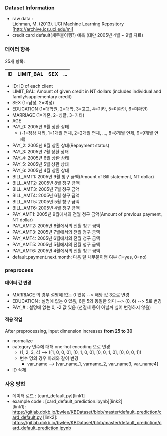 ### Dataset Information
* raw data :  
    Lichman, M. (2013). UCI Machine Learning Repository [http://archive.ics.uci.edu/ml]
* credit card default(채무불이행?) 예측 (대만 2005년 4월 ~ 9월 자료)

### 데이터 항목
25개 항목:  

ID | LIMIT_BAL | SEX | ...  
---| ----------|-----| -----  

* ID: ID of each client 
* LIMIT_BAL: Amount of given credit in NT dollars (includes individual and family/supplementary credit)  
* SEX (1=남성, 2=여성)
* EDUCATION (1=대학원, 2=대학, 3=고교, 4=기타, 5=미확인, 6=미확인)
* MARRIAGE (1=기혼, 2=싱글, 3=기타)
* AGE
* PAY_0: 2005년 9월 상환 상태  
    * (-1=정상 처리, 1=1개월 연체, 2=2개월 연체, ..., 8=8개월 연체, 9=9개월 연체)
* PAY_2: 2005년 8월 상환 상태(Repayment status)
* PAY_3: 2005년 7월 상환 상태
* PAY_4: 2005년 6월 상환 상태
* PAY_5: 2005년 5월 상환 상태
* PAY_6: 2005년 4월 상환 상태
* BILL_AMT1: 2005년 9월 청구 금액(Amount of Bill statement, NT dollar)
* BILL_AMT2: 2005년 8월 청구 금액
* BILL_AMT3: 2005년 7월 청구 금액
* BILL_AMT4: 2005년 6월 청구 금액
* BILL_AMT5: 2005년 5월 청구 금액
* BILL_AMT6: 2005년 4월 청구 금액
* PAY_AMT1: 2005년 9월에서의 전월 청구 금액(Amount of previous payment, NT dollar)
* PAY_AMT2: 2005년 8월에서의 전월 청구 금액
* PAY_AMT3: 2005년 7월에서의 전월 청구 금액
* PAY_AMT4: 2005년 6월에서의 전월 청구 금액
* PAY_AMT5: 2005년 5월에서의 전월 청구 금액
* PAY_AMT6: 2005년 4월에서의 전월 청구 금액
* default.payment.next.month: 다음 달 채무불이행 여부 (1=yes, 0=no)

### preprocess
#### 데이터 값 변경
* MARRIAGE 의 경우 설명에 없는 0 있음 --> 해당 값 3으로 변경
* EDUCATION : 설명에 없는 0 있음, 6은 5와 동일한 의미 --> (0, 6) --> 5로 변경 
* PAY_# : 설명에 없는 0, -2 값 있음 (선결제 등이 아닐까 싶어 변경하지 않음)

#### 적용 작업
After preprocessing, input dimension increases **from 25 to 30**
* normalize
* category 변수에 대해 one-hot encoding 으로 변경 
    * (1, 2, 3, 4) --> ([1, 0, 0, 0], [0, 1, 0, 0], [0, 0, 1, 0], [0, 0, 0, 1])
    * 변수 명의 경우 아래와 같이 변경
        * var_name --> [var_name_1, varname_2, var_name3, var_name4]  
* ID 삭제

### 사용 방법
* 데이터 로드 : [card_default.py][link1] 
* example code : [card_default_prediction.ipynb][link2]   
[link1]: https://gitlab.dokb.io/bwlee/KBDataset/blob/master/default_prediction/card_default.py 
[link2]: https://gitlab.dokb.io/bwlee/KBDataset/blob/master/default_prediction/card_default_prediction.ipynb
